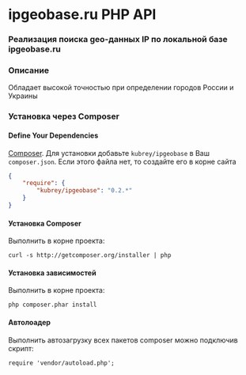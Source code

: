 # ipgeobase.ru PHP API #

### Реализация поиска geo-данных IP по локальной базе ipgeobase.ru ###

### Описание ###
Обладает высокой точностью при определении городов России и Украины

### Установка через Composer ###

#### Define Your Dependencies ####

 [Composer](http://getcomposer.org/).
Для установки добавьте `kubrey/ipgeobase` в Ваш `composer.json`. Если этого файла нет, то создайте его в корне сайта

```json
{
    "require": {
        "kubrey/ipgeobase": "0.2.*"
    }
}
```

#### Установка Composer ####

Выполнить в корне проекта: 

```
curl -s http://getcomposer.org/installer | php
```

#### Установка зависимостей ####

Выполнить в корне проекта: 

```
php composer.phar install
```

#### Автолоадер ####

Выполнить автозагрузку всех пакетов composer можно подключив скрипт:
```
require 'vendor/autoload.php';




